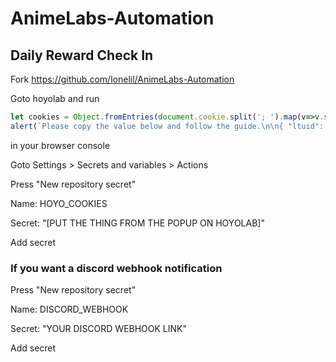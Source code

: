 # AnimeLabs-Automation

## Daily Reward Check In
Fork https://github.com/lonelil/AnimeLabs-Automation

Goto hoyolab and run 
```js
let cookies = Object.fromEntries(document.cookie.split('; ').map(v=>v.split(/=(.*)/s).map(decodeURIComponent)))
alert(`Please copy the value below and follow the guide.\n\n{ "ltuid": "${cookies.ltuid}", "ltoken": "${cookies.ltoken}" }`)
```
in your browser console

Goto Settings > Secrets and variables > Actions

Press "New repository secret"

Name: HOYO_COOKIES

Secret: "[PUT THE THING FROM THE POPUP ON HOYOLAB]"

Add secret



### If you want a discord webhook notification

Press "New repository secret"

Name: DISCORD_WEBHOOK

Secret: "YOUR DISCORD WEBHOOK LINK"

Add secret 
